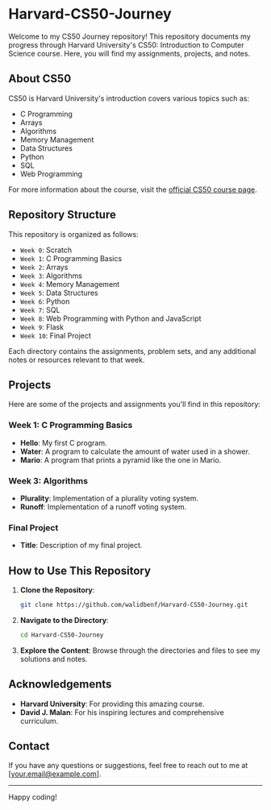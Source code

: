 # Harvard-CS50-Journey

Welcome to my CS50 Journey repository! This repository documents my progress through Harvard University's CS50: Introduction to Computer Science course. Here, you will find my assignments, projects, and notes.

## About CS50

CS50 is Harvard University's introduction covers various topics such as:

- C Programming
- Arrays
- Algorithms
- Memory Management
- Data Structures
- Python
- SQL
- Web Programming

For more information about the course, visit the [official CS50 course page](https://cs50.harvard.edu/).

## Repository Structure

This repository is organized as follows:

- `Week 0`: Scratch
- `Week 1`: C Programming Basics
- `Week 2`: Arrays
- `Week 3`: Algorithms
- `Week 4`: Memory Management
- `Week 5`: Data Structures
- `Week 6`: Python
- `Week 7`: SQL
- `Week 8`: Web Programming with Python and JavaScript
- `Week 9`: Flask
- `Week 10`: Final Project

Each directory contains the assignments, problem sets, and any additional notes or resources relevant to that week.

## Projects

Here are some of the projects and assignments you'll find in this repository:

### Week 1: C Programming Basics
- **Hello**: My first C program.
- **Water**: A program to calculate the amount of water used in a shower.
- **Mario**: A program that prints a pyramid like the one in Mario.

### Week 3: Algorithms
- **Plurality**: Implementation of a plurality voting system.
- **Runoff**: Implementation of a runoff voting system.

### Final Project
- **Title**: Description of my final project.

## How to Use This Repository

1. **Clone the Repository**:
    ```sh
    git clone https://github.com/walidbenf/Harvard-CS50-Journey.git
    ```

2. **Navigate to the Directory**:
    ```sh
    cd Harvard-CS50-Journey
    ```

3. **Explore the Content**: Browse through the directories and files to see my solutions and notes.

## Acknowledgements

- **Harvard University**: For providing this amazing course.
- **David J. Malan**: For his inspiring lectures and comprehensive curriculum.

## Contact

If you have any questions or suggestions, feel free to reach out to me at [your.email@example.com].

---

Happy coding!
